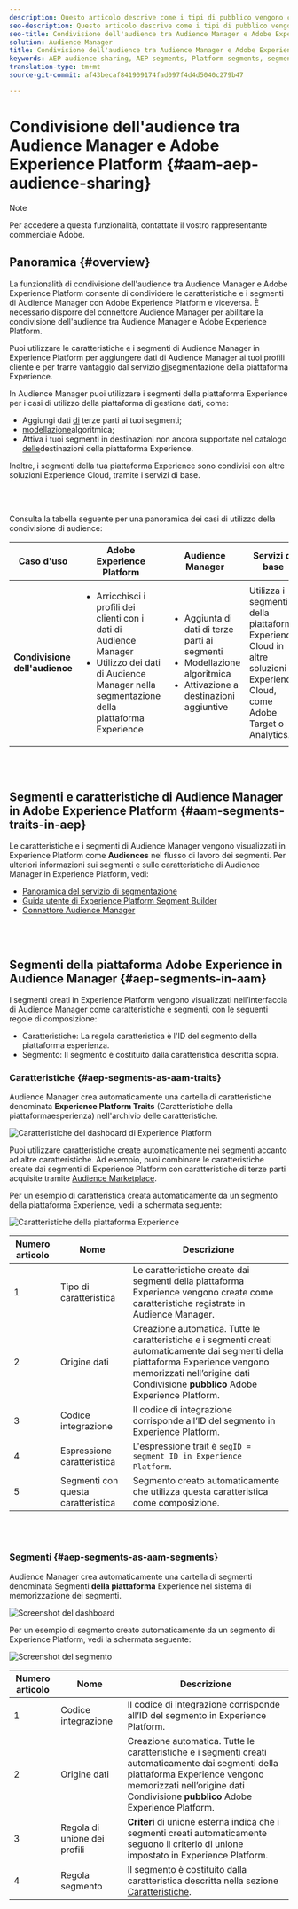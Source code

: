 ```yaml
---
description: Questo articolo descrive come i tipi di pubblico vengono condivisi tra Audience Manager e Adobe Experience Platform.
seo-description: Questo articolo descrive come i tipi di pubblico vengono condivisi tra Audience Manager e Adobe Experience Platform.
seo-title: Condivisione dell'audience tra Audience Manager e Adobe Experience Platform
solution: Audience Manager
title: Condivisione dell'audience tra Audience Manager e Adobe Experience Platform
keywords: AEP audience sharing, AEP segments, Platform segments, segment sharing, audience sharing, share segments
translation-type: tm+mt
source-git-commit: af43becaf841909174fad097f4d4d5040c279b47

---
```



# Condivisione dell&#39;audience tra Audience Manager e Adobe Experience Platform {#aam-aep-audience-sharing}

>[!NOTE]
>
> Per accedere a questa funzionalità, contattate il vostro rappresentante commerciale Adobe.

## Panoramica {#overview}

La funzionalità di condivisione dell&#39;audience tra Audience Manager e Adobe Experience Platform consente di condividere le caratteristiche e i segmenti di Audience Manager con Adobe Experience Platform e viceversa. È necessario disporre del connettore [](https://docs.adobe.com/content/help/en/experience-platform/source-connectors/adobe-applications/audience-manager.html) Audience Manager per abilitare la condivisione dell&#39;audience tra Audience Manager e Adobe Experience Platform.

Puoi utilizzare le caratteristiche e i segmenti di Audience Manager in Experience Platform per aggiungere dati di Audience Manager ai tuoi profili cliente e per trarre vantaggio dal servizio [di](https://www.adobe.io/apis/experienceplatform/home/profile-identity-segmentation/profile-identity-segmentation-services.html#!api-specification/markdown/narrative/technical_overview/segmentation/segmentation-overview.md)segmentazione della piattaforma Experience.

In Audience Manager puoi utilizzare i segmenti della piattaforma Experience per i casi di utilizzo della piattaforma di gestione dati, come:
* Aggiungi dati [di](/help/using/overview/data-types-collected.md#third-party-data) terze parti ai tuoi segmenti;
* [modellazione](/help/using/features/algorithmic-models/understanding-models.md)algoritmica;
* Attiva i tuoi segmenti in destinazioni non ancora supportate nel catalogo [delle](https://docs.adobe.com/content/help/en/experience-platform/rtcdp/destinations/destinations-cat/destinations-catalog.html)destinazioni della piattaforma Experience.

Inoltre, i segmenti della tua piattaforma Experience sono condivisi con altre soluzioni Experience Cloud, tramite i servizi [](https://docs.adobe.com/content/help/en/core-services/interface/experience-cloud.html)di base.

<br> 

Consulta la tabella seguente per una panoramica dei casi di utilizzo della condivisione di audience:

| **Caso d&#39;uso** | **Adobe Experience Platform** | **Audience Manager** | **Servizi di base** |
---------|----------|---------|---------
| **Condivisione dell&#39;audience** | <ul><li>Arricchisci i profili dei clienti con i dati di Audience Manager</li><li>Utilizzo dei dati di Audience Manager nella segmentazione della piattaforma Experience</li></ul> | <ul><li>Aggiunta di dati di terze parti ai segmenti</li><li>Modellazione algoritmica</li><li>Attivazione a destinazioni aggiuntive</li></ul> | Utilizza i segmenti della piattaforma Experience Cloud in altre soluzioni Experience Cloud, come Adobe Target o Analytics. |

<br> 

## Segmenti e caratteristiche di Audience Manager in Adobe Experience Platform {#aam-segments-traits-in-aep}

Le caratteristiche e i segmenti di Audience Manager vengono visualizzati in Experience Platform come **Audiences** nel flusso di lavoro dei segmenti. Per ulteriori informazioni sui segmenti e sulle caratteristiche di Audience Manager in Experience Platform, vedi:

* [Panoramica del servizio di segmentazione](https://docs.adobe.com/content/help/en/experience-platform/segmentation/home.html#audiences)
* [Guida utente di Experience Platform Segment Builder](https://docs.adobe.com/content/help/en/experience-platform/segmentation/ui/overview.html#audiences)
* [Connettore Audience Manager](https://docs.adobe.com/content/help/en/experience-platform/source-connectors/adobe-applications/audience-manager.html)

<br> 

## Segmenti della piattaforma Adobe Experience in Audience Manager {#aep-segments-in-aam}

I segmenti creati in Experience Platform vengono visualizzati nell’interfaccia di Audience Manager come caratteristiche e segmenti, con le seguenti regole di composizione:
* Caratteristiche: La regola caratteristica è l&#39;ID del segmento della piattaforma esperienza.
* Segmento: Il segmento è costituito dalla caratteristica descritta sopra.

### Caratteristiche {#aep-segments-as-aam-traits}

Audience Manager crea automaticamente una cartella di caratteristiche denominata **Experience Platform Traits** (Caratteristiche della piattaformaesperienza) nell&#39;archivio delle caratteristiche.

![Caratteristiche del dashboard di Experience Platform](/help/using/integration/integration-aep/assets/aep-traits-dashboard.png)

Puoi utilizzare caratteristiche create automaticamente nei segmenti accanto ad altre caratteristiche. Ad esempio, puoi combinare le caratteristiche create dai segmenti di Experience Platform con caratteristiche di terze parti acquisite tramite [Audience Marketplace](/help/using/features/audience-marketplace/audience-marketplace.md).

Per un esempio di caratteristica creata automaticamente da un segmento della piattaforma Experience, vedi la schermata seguente:

![Caratteristiche della piattaforma Experience](/help/using/integration/integration-aep/assets/aep-trait.png)


| Numero articolo | Nome | Descrizione |
---------|----------|---------
| 1 | Tipo di caratteristica | Le caratteristiche create dai segmenti della piattaforma Experience vengono create come caratteristiche registrate in Audience Manager. |
| 2 | Origine dati | Creazione automatica. Tutte le caratteristiche e i segmenti creati automaticamente dai segmenti della piattaforma Experience vengono memorizzati nell’origine dati Condivisione **pubblico** Adobe Experience Platform. |
| 3 | Codice integrazione | Il codice di integrazione corrisponde all’ID del segmento in Experience Platform. |
| 4 | Espressione caratteristica | L&#39;espressione trait è `segID = segment ID in Experience Platform`. |
| 5 | Segmenti con questa caratteristica | Segmento creato automaticamente che utilizza questa caratteristica come composizione. |

<br> 

### Segmenti {#aep-segments-as-aam-segments}

Audience Manager crea automaticamente una cartella di segmenti denominata Segmenti **della piattaforma** Experience nel sistema di memorizzazione dei segmenti.

![Screenshot del dashboard](/help/using/integration/integration-aep/assets/aep-segments-dashboard.png)

Per un esempio di segmento creato automaticamente da un segmento di Experience Platform, vedi la schermata seguente:

![Screenshot del segmento](/help/using/integration/integration-aep/assets/aep-segment.png)

| Numero articolo | Nome | Descrizione |
---------|----------|---------
| 1 | Codice integrazione | Il codice di integrazione corrisponde all’ID del segmento in Experience Platform. |
| 2 | Origine dati | Creazione automatica. Tutte le caratteristiche e i segmenti creati automaticamente dai segmenti della piattaforma Experience vengono memorizzati nell’origine dati Condivisione **pubblico** Adobe Experience Platform. |
| 3 | Regola di unione dei profili | **Criteri** di unione esterna indica che i segmenti creati automaticamente seguono il criterio di unione impostato in Experience Platform. |
| 4 | Regola segmento | Il segmento è costituito dalla caratteristica descritta nella sezione [Caratteristiche](#aep-segments-as-aam-traits). |
